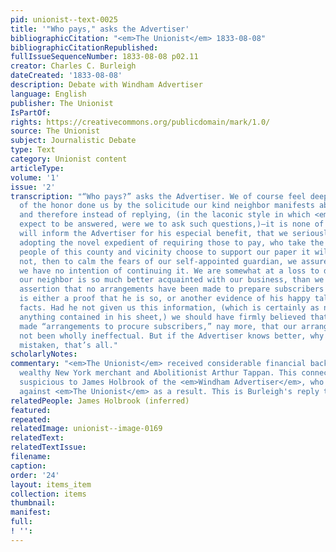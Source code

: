 ```yaml
---
pid: unionist--text-0025
title: '"Who pays," asks the Advertiser'
bibliographicCitation: "<em>The Unionist</em> 1833-08-08"
bibliographicCitationRepublished: 
fullIssueSequenceNumber: 1833-08-08 p02.11
creator: Charles C. Burleigh
dateCreated: '1833-08-08'
description: Debate with Windham Advertiser
language: English
publisher: The Unionist
IsPartOf: 
rights: https://creativecommons.org/publicdomain/mark/1.0/
source: The Unionist
subject: Journalistic Debate
type: Text
category: Unionist content
articleType: 
volume: '1'
issue: '2'
transcription: "“Who pays?” asks the Advertiser. We of course feel deeply sensible
  of the honor done us by the solicitude our kind neighbor manifests about our affairs,
  and therefore instead of replying, (in the laconic style in which <em>we</em> should
  expect to be answered, were we to ask such questions,)—it is none of your business,—we
  will inform the Advertiser for his especial benefit, that we seriously think of
  adopting the novel expedient of requiring those to pay, who take the paper. If the
  people of this county and vicinity choose to support our paper it will go on, if
  not, then to calm the fears of our self-appointed guardian, we assure him, that
  we have no intention of continuing it. We are somewhat at a loss to discover how
  our neighbor is so much better acquainted with our business, than we are, but his
  assertion that no arrangements have been made to prepare subscribers for this paper,
  is either a proof that he is so, or another evidence of his happy talent, for manufacturing
  facts. Had he not given us this information, (which is certainly as new to us as
  anything contained in his sheet,) we should have firmly believed that we <em>had</em>
  made “arrangements to procure subscribers,” nay more, that our arrangements had
  not been wholly ineffectual. But if the Advertiser knows better, why! We must be
  mistaken, that’s all."
scholarlyNotes: 
commentary: "<em>The Unionist</em> received considerable financial backing from the
  wealthy New York merchant and Abolitionist Arthur Tappan. This connection appeared
  suspicious to James Holbrook of the <em>Windham Advertiser</em>, who made insinuations
  against <em>The Unionist</em> as a result. This is Burleigh's reply to these attacks."
relatedPeople: James Holbrook (inferred)
featured: 
repeated: 
relatedImage: unionist--image-0169
relatedText: 
relatedTextIssue: 
filename: 
caption: 
order: '24'
layout: items_item
collection: items
thumbnail: 
manifest: 
full: 
! '': 
---
```

